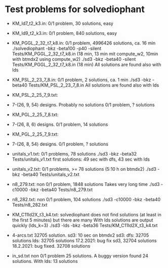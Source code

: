 # Test problems for solvediophant

* KM_Id7_t2_k3.in:
0/1 problem, 30 solutions, easy

* KM_Id9_t2_k3.in:
0/1 problem, 840 solutions, easy

* KM_PGGL_2_32_t7_k8.in:
0/1 problem, 4996426 solutions, ca. 16 min
./solvediophant -bkz -beta100 -p40 -silent Tests/KM_PGGL_2_32_t7_k8.in (18 min, 13 min mit compute_w2, 10min with btmdx2 using compute_w2)
./sd3 -bkz -beta40 -silent Tests/KM_PGGL_2_32_t7_k8.in (18 min)
All solutions are found also with lds

* KM_PSL_2_23_7_8.in:
0/1 problem, 2 solutions, ca. 1 min
./sd3 -bkz -beta40 Tests/KM_PSL_2_23_7_8.in
All solutions are found also with lds

* KM_PSL_2_25_7_9.txt:
- 7-(26, 9, 54) designs. Probably no solutions
0/1 problem, ? solutions

* KM_PGL_2_25_7_8.txt:
- 7-(26, 8, 6) designs.
0/1 problem, 14 solutions

* KM_PGL_2_25_7_9.txt:
- 7-(26, 8, 54) designs.
0/1 problem, ? solutions

* unitals_v1.txt:
0/1 problems, 78 solutions
./sd3 -bkz -beta32 Tests/unitals_v1.txt
first solutions: 49 sec with dfs, 43 sec with lds

* unitals_v2.txt:
0/1 problems, >= 78 solutions (5:10 h on btmdx2)
./sd3 -bkz -beta40 Tests/unitals_v2.txt

* n8_279.txt:
non 0/1 problem, 1848 solutions
Takes very long time
./sd3 -c10000 -bkz -beta40 Tests/n8_279.txt

* n8_282.txt:
non 0/1 problem, 104 solutions
./sd3 -c10000 -bkz -beta40 Tests/n8_282.txt

* KM_C11Id2X_t3_k4.txt:
solvediophant does not find solutions (at least in the first 5 minutes)
but there are many
With lds solutions are output quickly (lds_k=3)
./sd3 -lds -bkz -beta36 Tests/KM_C11Id2X_t3_k4.txt

* 4-arcs.txt
32705 solution. sd3: 10 sec on btmdx2
sd3:
    dfs: 32705 solutions
    lds: 32705 solutions
    17.2.2021: bug fix sd3, 32704 solutions
    18.2.2021: bug fixed. 32708 solutions

* in_sd.txt
non 0/1 problem 25 solutions.
A buggy version found 24 solutions.
With lds: 13 solutions
